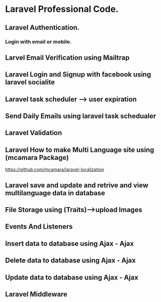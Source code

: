 # Laravel Professional Code.
## Laravel Authentication.
### Login with email or mobile.
## Larvel Email Verification using Mailtrap
## Laravel Login and Signup with facebook using laravel socialite
## Laravel task scheduler --> user expiration
## Send Daily Emails using laravel task schedualer
## Laravel Validation 
## Laravel How to make Multi Language site using (mcamara Package)
https://github.com/mcamara/laravel-localization
## Laravel save and update and retrive and view multilanguage data in database
## File Storage using (Traits)-->upload Images
## Events And Listeners
##  Insert data to database using Ajax - Ajax
##  Delete data to database using Ajax - Ajax
##  Update data to database using Ajax - Ajax
## Laravel Middleware








